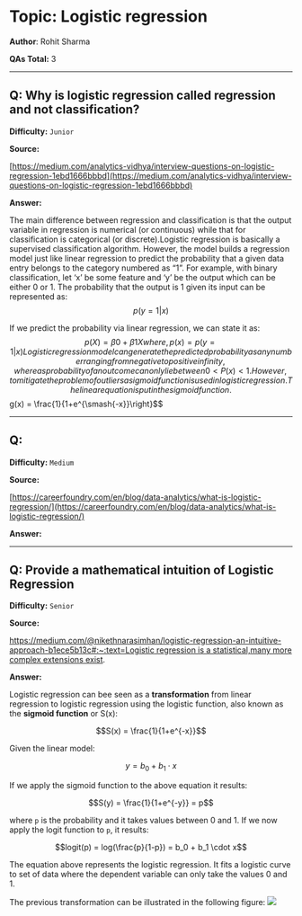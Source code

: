 # Topic: Logistic regression
**Author**: Rohit Sharma

**QAs Total:** 3

---

## Q: Why is logistic regression called regression and not classification?

**Difficulty:** `Junior`

**Source:**

[https://medium.com/analytics-vidhya/interview-questions-on-logistic-regression-1ebd1666bbbd](https://medium.com/analytics-vidhya/interview-questions-on-logistic-regression-1ebd1666bbbd)

**Answer:**

The main difference between regression and classification is that the output variable in regression is numerical (or continuous) while that for classification is categorical (or discrete).Logistic regression is basically a supervised classification algorithm. However, the model builds a regression model just like linear regression to predict the probability that a given data entry belongs to the category numbered as “1”.
For example, with binary classification, let ‘x’ be some feature and ‘y’ be the output which can be either 0 or 1.
The probability that the output is 1 given its input can be represented as:
$$p(y=1|x)$$

If we predict the probability via linear regression, we can state it as:
$$p(X) = β0 + β1X
where, p(x) = p(y=1|x)
Logistic regression model can generate the predicted probability as any number ranging from negative to positive infinity, whereas probability of an outcome can only lie between 0< P(x)<1. However, to mitigate the problem of outliers a sigmoid function is used in logistic regression. The linear equation is put in the sigmoid function.
$$g(x) = \frac{1}{1+e^{\smash{-x}}\right}$$

---

## Q: 

**Difficulty:** `Medium`

**Source:** 

[https://careerfoundry.com/en/blog/data-analytics/what-is-logistic-regression/](https://careerfoundry.com/en/blog/data-analytics/what-is-logistic-regression/)

**Answer:**


---
## Q: Provide a mathematical intuition of Logistic Regression

**Difficulty:** `Senior`

**Source:** 

[https://medium.com/@nikethnarasimhan/logistic-regression-an-intuitive-approach-b1ece5b13c#:~:text=Logistic regression is a statistical,many more complex extensions exist](https://medium.com/@nikethnarasimhan/logistic-regression-an-intuitive-approach-b1ece5b13c#:~:text=Logistic%20regression%20is%20a%20statistical,many%20more%20complex%20extensions%20exist).

**Answer:** 

Logistic regression can bee seen as a **transformation** from linear regression to logistic regression using the logistic function, also known as the **sigmoid function** or S(x):

$$S(x) = \frac{1}{1+e^{-x}}$$

Given the linear model: 

$$y = b_0 + b_1 \cdot x$$

If we apply the sigmoid function to the above equation it results: 

$$S(y) = \frac{1}{1+e^{-y}} = p$$

where `p` is the probability and it takes values between 0 and 1. If we now apply the logit function to `p`, it results: 

$$logit(p) = log(\frac{p}{1-p}) = b_0 + b_1 \cdot x$$

The equation above represents the logistic regression. It fits a logistic curve to set of data where the dependent variable can only take the values 0 and 1. 

The previous transformation can be illustrated in the following figure:
![](https://miro.medium.com/max/963/1*1cFchLVevekWRNRW981Krg.png)

